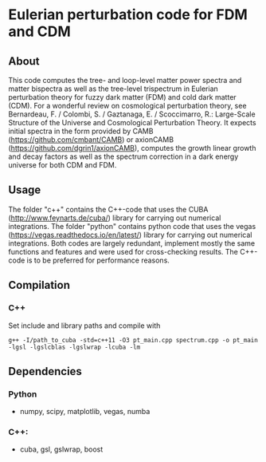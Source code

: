 # Eulerian perturbation code for FDM and CDM 

## About
This code computes the tree- and loop-level matter power spectra and matter bispectra as well as the tree-level trispectrum in Eulerian perturbation theory for fuzzy dark matter (FDM) and cold dark matter (CDM). For a wonderful review on cosmological perturbation theory, see Bernardeau, F. / Colombi, S. / Gaztanaga, E. / Scoccimarro, R.: Large-Scale Structure of the Universe and Cosmological Perturbation Theory.
It expects initial spectra in the form provided by CAMB (https://github.com/cmbant/CAMB) or axionCAMB (https://github.com/dgrin1/axionCAMB), computes the growth linear growth and decay factors as well as the spectrum correction in a dark energy universe for both CDM and FDM.

## Usage
The folder "c++" contains the C++-code that uses the CUBA (http://www.feynarts.de/cuba/) library for carrying out numerical integrations. 
The folder "python" contains python code that uses the vegas (https://vegas.readthedocs.io/en/latest/) library for carrying out numerical integrations.
Both codes are largely redundant, implement mostly the same functions and features and were used for cross-checking results. The C++-code is to be preferred for performance reasons. 

## Compilation
### C++
Set include and library paths and compile with

```
g++ -I/path_to_cuba -std=c++11 -O3 pt_main.cpp spectrum.cpp -o pt_main -lgsl -lgslcblas -lgslwrap -lcuba -lm
```

## Dependencies

### Python
- numpy, scipy, matplotlib, vegas, numba

### C++:
- cuba, gsl, gslwrap, boost
